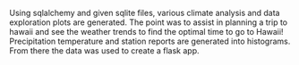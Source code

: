 Using sqlalchemy and given sqlite files, various climate analysis and data exploration plots are generated. The point was to assist in planning a trip to hawaii and see the weather trends to find the optimal time to go to Hawaii! Precipitation temperature and station reports are generated into histograms. From there the data was used to create a flask app.
